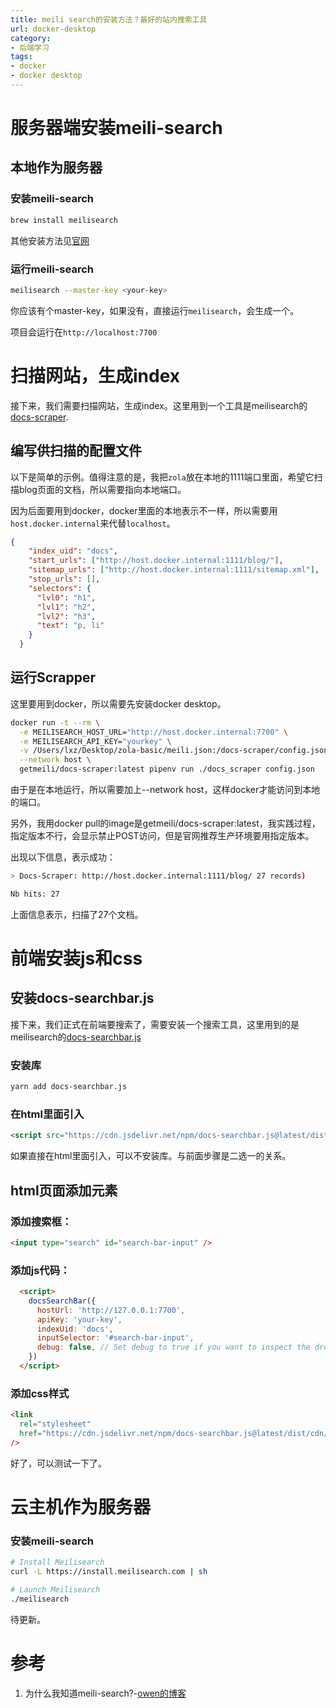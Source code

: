 ```yaml
---
title: meili search的安装方法？最好的站内搜索工具
url: docker-desktop
category:
- 后端学习
tags:
- docker
- docker desktop
---
```


# 服务器端安装meili-search
## 本地作为服务器
### 安装meili-search
```bash
brew install meilisearch
```
其他安装方法见[官网](https://www.meilisearch.com/docs/learn/self_hosted/install_meilisearch_locally)

### 运行meili-search
```bash
meilisearch --master-key <your-key>
```
你应该有个master-key，如果没有，直接运行`meilisearch`，会生成一个。

项目会运行在`http://localhost:7700`

# 扫描网站，生成index
接下来，我们需要扫描网站，生成index。这里用到一个工具是meilisearch的[docs-scraper](https://github.com/meilisearch/docs-scraper/).

## 编写供扫描的配置文件
以下是简单的示例。值得注意的是，我把`zola`放在本地的1111端口里面，希望它扫描blog页面的文档，所以需要指向本地端口。

因为后面要用到docker，docker里面的本地表示不一样，所以需要用`host.docker.internal`来代替`localhost`。
```json
{
    "index_uid": "docs",
    "start_urls": ["http://host.docker.internal:1111/blog/"],
    "sitemap_urls": ["http://host.docker.internal:1111/sitemap.xml"],
    "stop_urls": [],
    "selectors": {
      "lvl0": "h1",
      "lvl1": "h2",
      "lvl2": "h3",
      "text": "p, li"
    }
  }
```

## 运行Scrapper
这里要用到docker，所以需要先安装docker desktop。
```bash
docker run -t --rm \
  -e MEILISEARCH_HOST_URL="http://host.docker.internal:7700" \
  -e MEILISEARCH_API_KEY="yourkey" \
  -v /Users/lxz/Desktop/zola-basic/meili.json:/docs-scraper/config.json \
  --network host \
  getmeili/docs-scraper:latest pipenv run ./docs_scraper config.json
```
由于是在本地运行，所以需要加上--network host，这样docker才能访问到本地的端口。

另外，我用docker pull的image是getmeili/docs-scraper:latest，我实践过程，指定版本不行，会显示禁止POST访问，但是官网推荐生产环境要用指定版本。

出现以下信息，表示成功：
```bash
> Docs-Scraper: http://host.docker.internal:1111/blog/ 27 records)

Nb hits: 27
```
上面信息表示，扫描了27个文档。

# 前端安装js和css
## 安装docs-searchbar.js
接下来，我们正式在前端要搜索了，需要安装一个搜索工具，这里用到的是meilisearch的[docs-searchbar.js](https://github.com/meilisearch/docs-searchbar.js?tab=readme-ov-file)

### 安装库
```bash
yarn add docs-searchbar.js
```

### 在html里面引入
```html
<script src="https://cdn.jsdelivr.net/npm/docs-searchbar.js@latest/dist/cdn/docs-searchbar.min.js"></script>
```
如果直接在html里面引入，可以不安装库。与前面步骤是二选一的关系。

## html页面添加元素
### 添加搜索框：
```html
<input type="search" id="search-bar-input" />
```

### 添加js代码：
```html
  <script>
    docsSearchBar({
      hostUrl: 'http://127.0.0.1:7700',
      apiKey: 'your-key',
      indexUid: 'docs',
      inputSelector: '#search-bar-input',
      debug: false, // Set debug to true if you want to inspect the dropdown
    })
  </script>
```

### 添加css样式
```html
<link
  rel="stylesheet"
  href="https://cdn.jsdelivr.net/npm/docs-searchbar.js@latest/dist/cdn/docs-searchbar.min.css"
/>
```

好了，可以测试一下了。



# 云主机作为服务器
### 安装meili-search
```bash
# Install Meilisearch
curl -L https://install.meilisearch.com | sh

# Launch Meilisearch
./meilisearch
```

待更新。

# 参考
1. 为什么我知道meili-search?-[owen的博客](https://www.owenyoung.com/blog/add-search/#overview)
